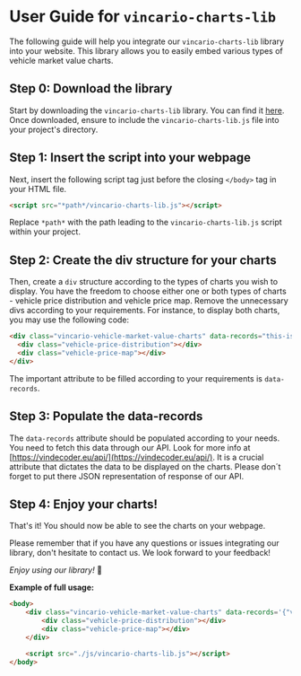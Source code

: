 # User Guide for `vincario-charts-lib`

The following guide will help you integrate our `vincario-charts-lib` library into your website. This library allows you to easily embed various types of vehicle market value charts.

## Step 0: Download the library

Start by downloading the `vincario-charts-lib` library. You can find it [here](url-to-download). Once downloaded, ensure to include the `vincario-charts-lib.js` file into your project's directory.

## Step 1: Insert the script into your webpage

Next, insert the following script tag just before the closing `</body>` tag in your HTML file.

```html
<script src="*path*/vincario-charts-lib.js"></script>
```

Replace `*path*` with the path leading to the `vincario-charts-lib.js` script within your project.

## Step 2: Create the div structure for your charts

Then, create a `div` structure according to the types of charts you wish to display. You have the freedom to choose either one or both types of charts - vehicle price distribution and vehicle price map. Remove the unnecessary divs according to your requirements. For instance, to display both charts, you may use the following code:

```html
<div class="vincario-vehicle-market-value-charts" data-records="this-is-the-important-attribute">
  <div class="vehicle-price-distribution"></div> 
  <div class="vehicle-price-map"></div>
</div>
```

The important attribute to be filled according to your requirements is `data-records`.

## Step 3: Populate the data-records

The `data-records` attribute should be populated according to your needs. You need to fetch this data through our API. Look for more info at [https://vindecoder.eu/api/](https://vindecoder.eu/api/). It is a crucial attribute that dictates the data to be displayed on the charts. Please don´t forget to put there JSON representation of response of our API.

## Step 4: Enjoy your charts!

That's it! You should now be able to see the charts on your webpage.

Please remember that if you have any questions or issues integrating our library, don't hesitate to contact us. We look forward to your feedback!

_Enjoy using our library!_ 🍷

**Example of full usage:**
```html
<body>
    <div class="vincario-vehicle-market-value-charts" data-records='{"vin":"YV1XZEFV5P2108305","vehicle":{"vehicle_id":4809,"make":"Volvo","make_id":113,"model":"XC40","model_id":18717,"model_year":2023},"period":{"from":"2022-06-12","to":"2023-06-12"},"market_price":{"price_count":34,"price_currency":"EUR","price_below":39500,"price_mean":46900,"price_avg":47113,"price_above":54900,"price_stdev":6670},"market_odometer":{"odometer_count":34,"odometer_unit":"km","odometer_below":100,"odometer_mean":2009,"odometer_avg":4075,"odometer_above":3000,"odometer_stdev":6765},"records":[{"market":"DE","price":37900,"price_currency":"EUR","odometer":2023,"odometer_unit":"km"},{"market":"DE","price":38800,"price_currency":"EUR","odometer":2500,"odometer_unit":"km"},{"market":"DE","price":38900,"price_currency":"EUR","odometer":2005,"odometer_unit":"km"},{"market":"DE","price":39390,"price_currency":"EUR","odometer":2500,"odometer_unit":"km"},{"market":"DE","price":39500,"price_currency":"EUR","odometer":2500,"odometer_unit":"km"},{"market":"DE","price":39900,"price_currency":"EUR","odometer":2001,"odometer_unit":"km"},{"market":"DE","price":40000,"price_currency":"EUR","odometer":2500,"odometer_unit":"km"},{"market":"DE","price":40900,"price_currency":"EUR","odometer":50,"odometer_unit":"km"},{"market":"DE","price":41900,"price_currency":"EUR","odometer":50,"odometer_unit":"km"},{"market":"DE","price":42490,"price_currency":"EUR","odometer":2012,"odometer_unit":"km"},{"market":"DE","price":42990,"price_currency":"EUR","odometer":10,"odometer_unit":"km"},{"market":"DE","price":42990,"price_currency":"EUR","odometer":10,"odometer_unit":"km"},{"market":"DE","price":42990,"price_currency":"EUR","odometer":2001,"odometer_unit":"km"},{"market":"DE","price":42990,"price_currency":"EUR","odometer":2037,"odometer_unit":"km"},{"market":"DE","price":43990,"price_currency":"EUR","odometer":2990,"odometer_unit":"km"},{"market":"DE","price":44950,"price_currency":"EUR","odometer":2000,"odometer_unit":"km"},{"market":"DE","price":46900,"price_currency":"EUR","odometer":50,"odometer_unit":"km"},{"market":"DE","price":46900,"price_currency":"EUR","odometer":50,"odometer_unit":"km"},{"market":"DE","price":46900,"price_currency":"EUR","odometer":50,"odometer_unit":"km"},{"market":"DE","price":46900,"price_currency":"EUR","odometer":50,"odometer_unit":"km"},{"market":"DE","price":46900,"price_currency":"EUR","odometer":1000,"odometer_unit":"km"},{"market":"DE","price":46900,"price_currency":"EUR","odometer":1000,"odometer_unit":"km"},{"market":"DE","price":48215,"price_currency":"EUR","odometer":3000,"odometer_unit":"km"},{"market":"DE","price":48880,"price_currency":"EUR","odometer":1650,"odometer_unit":"km"},{"market":"DE","price":52954,"price_currency":"EUR","odometer":24500,"odometer_unit":"km"},{"market":"DE","price":53495,"price_currency":"EUR","odometer":8000,"odometer_unit":"km"},{"market":"DE","price":53906,"price_currency":"EUR","odometer":19500,"odometer_unit":"km"},{"market":"DE","price":54900,"price_currency":"EUR","odometer":1001,"odometer_unit":"km"},{"market":"DE","price":55890,"price_currency":"EUR","odometer":2500,"odometer_unit":"km"},{"market":"DE","price":56900,"price_currency":"EUR","odometer":2500,"odometer_unit":"km"},{"market":"DE","price":56900,"price_currency":"EUR","odometer":2500,"odometer_unit":"km"},{"market":"DE","price":57952,"price_currency":"EUR","odometer":19500,"odometer_unit":"km"},{"market":"DE","price":59900,"price_currency":"EUR","odometer":5,"odometer_unit":"km"},{"market":"DE","price":59975,"price_currency":"EUR","odometer":24500,"odometer_unit":"km"}]}'>
        <div class="vehicle-price-distribution"></div> 
        <div class="vehicle-price-map"></div>
    </div>

    <script src="./js/vincario-charts-lib.js"></script>
</body>
```
